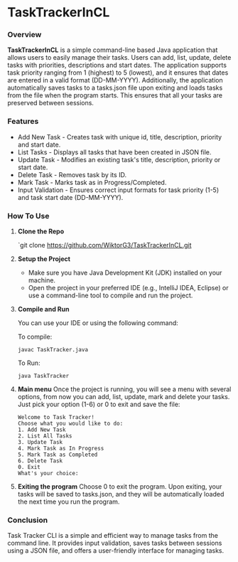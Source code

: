 # TaskTrackerInCL
### Overview
**TaskTrackerInCL** is a simple command-line based Java application that allows users to easily manage their tasks. Users can add, list, update, delete tasks with priorities, descriptions and start dates. The application supports task priority ranging from 1 (highest) to 5 (lowest), and it ensures that dates are entered in a valid format (DD-MM-YYYY).
Additionally, the application automatically saves tasks to a tasks.json file upon exiting and loads tasks from the file when the program starts. This ensures that all your tasks are preserved between sessions.

### Features
* Add New Task - Creates task with unique id, title, description, priority and start date.
* List Tasks - Displays all tasks that have been created in JSON file.
* Update Task - Modifies an existing task's title, description, priority or start date.
* Delete Task - Removes task by its ID.
* Mark Task - Marks task as in Progress/Completed.
* Input Validation - Ensures correct input formats for task priority (1-5) and task start date (DD-MM-YYYY).

### How To Use
  1. **Clone the Repo**

     `git clone https://github.com/WiktorG3/TaskTrackerInCL.git

  
  3. **Setup the Project**
     * Make sure you have Java Development Kit (JDK) installed on your machine.
     * Open the project in your preferred IDE (e.g., IntelliJ IDEA, Eclipse) or use a command-line tool to compile and run the project.

  4. **Compile and Run**
     
      You can use your IDE or using the following command:

       To compile:
     
      `javac TaskTracker.java`
     
       To Run:
     
      `java TaskTracker`

  5. **Main menu**
    Once the project is running, you will see a menu with several options, from now you can add, list, update, mark and delete your tasks. Just pick your option (1-6) or 0 to exit and save the file:

      ```
      Welcome to Task Tracker!
      Choose what you would like to do:
      1. Add New Task
      2. List All Tasks
      3. Update Task
      4. Mark Task as In Progress
      5. Mark Task as Completed
      6. Delete Task
      0. Exit
      What's your choice:
      ```

  7. **Exiting the program**
    Choose 0 to exit the program. Upon exiting, your tasks will be saved to tasks.json, and they will be automatically loaded the next time you run the program.

### Conclusion
Task Tracker CLI is a simple and efficient way to manage tasks from the command line. It provides input validation, saves tasks between sessions using a JSON file, and offers a user-friendly interface for managing tasks.

